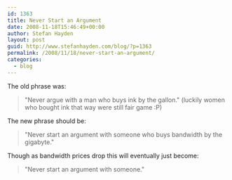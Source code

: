 ```yaml
---
id: 1363
title: Never Start an Argument
date: 2008-11-18T15:46:49+00:00
author: Stefan Hayden
layout: post
guid: http://www.stefanhayden.com/blog/?p=1363
permalink: /2008/11/18/never-start-an-argument/
categories:
  - blog
---
```

The old phrase was:
<blockquote>"Never argue with a man who buys ink by the gallon." (luckily women who bought ink that way were still fair game :P)</blockquote>
The new phrase should be:
<blockquote>"Never start an argument with someone who buys bandwidth by the gigabyte."</blockquote>
Though as bandwidth prices drop this will eventually just become:
<blockquote>"Never start an argument with someone."</blockquote>